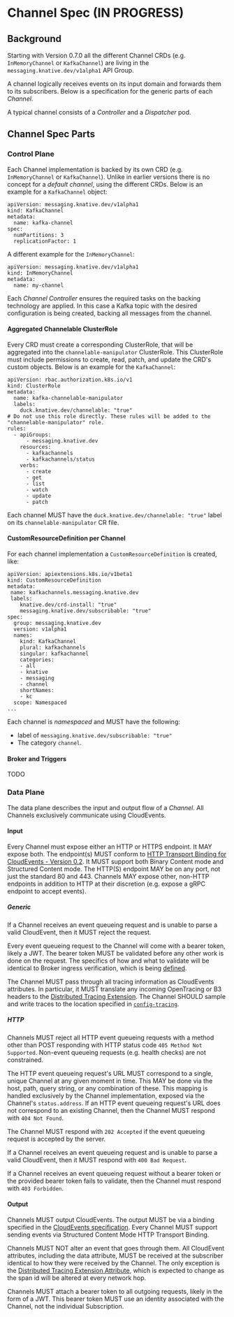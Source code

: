 # Channel Spec (IN PROGRESS)

## Background

Starting with Version 0.7.0 all the different Channel CRDs (e.g.
`InMemoryChannel` or `KafkaChannel`) are living in the
`messaging.knative.dev/v1alpha1` API Group.

A channel logically receives events on its input domain and forwards them to its
subscribers. Below is a specification for the generic parts of each _Channel_.

A typical channel consists of a _Controller_ and a _Dispatcher_ pod.

## Channel Spec Parts

### Control Plane

Each Channel implementation is backed by its own CRD (e.g. `InMemoryChannel` or
`KafkaChannel`). Unlike in earlier versions there is no concept for a _default
channel_, using the different CRDs. Below is an example for a `KafkaChannel`
object:

```
apiVersion: messaging.knative.dev/v1alpha1
kind: KafkaChannel
metadata:
  name: kafka-channel
spec:
  numPartitions: 3
  replicationFactor: 1
```

A different example for the `InMemoryChannel`:

```
apiVersion: messaging.knative.dev/v1alpha1
kind: InMemoryChannel
metadata:
  name: my-channel
```

Each _Channel Controller_ ensures the required tasks on the backing technology
are applied. In this case a Kafka topic with the desired configuration is being
created, backing all messages from the channel.

#### Aggregated Channelable ClusterRole

Every CRD must create a corresponding ClusterRole, that will be aggregated into
the `channelable-manipulator` ClusterRole. This ClusterRole must include
permissions to create, read, patch, and update the CRD's custom objects. Below
is an example for the `KafkaChannel`:

```
apiVersion: rbac.authorization.k8s.io/v1
kind: ClusterRole
metadata:
  name: kafka-channelable-manipulator
  labels:
    duck.knative.dev/channelable: "true"
# Do not use this role directly. These rules will be added to the "channelable-manipulator" role.
rules:
  - apiGroups:
      - messaging.knative.dev
    resources:
      - kafkachannels
      - kafkachannels/status
    verbs:
      - create
      - get
      - list
      - watch
      - update
      - patch
```

Each channel MUST have the `duck.knative.dev/channelable: "true"` label on its
`channelable-manipulator` CR file.

#### CustomResourceDefinition per Channel

For each channel implementation a `CustomResourceDefinition` is created, like:

```
apiVersion: apiextensions.k8s.io/v1beta1
kind: CustomResourceDefinition
metadata:
 name: kafkachannels.messaging.knative.dev
 labels:
    knative.dev/crd-install: "true"
    messaging.knative.dev/subscribable: "true"
spec:
  group: messaging.knative.dev
  version: v1alpha1
  names:
    kind: KafkaChannel
    plural: kafkachannels
    singular: kafkachannel
    categories:
    - all
    - knative
    - messaging
    - channel
    shortNames:
    - kc
  scope: Namespaced
...
```

Each channel is _namespaced_ and MUST have the following:

- label of `messaging.knative.dev/subscribable: "true"`
- The category `channel`.

#### Broker and Triggers

TODO

### Data Plane

The data plane describes the input and output flow of a _Channel_. All Channels
exclusively communicate using CloudEvents.

#### Input

Every Channel must expose either an HTTP or HTTPS endpoint. It MAY expose both.
The endpoint(s) MUST conform to
[HTTP Transport Binding for CloudEvents - Version 0.2](https://github.com/cloudevents/spec/blob/v0.2/http-transport-binding.md).
It MUST support both Binary Content mode and Structured Content mode. The
HTTP(S) endpoint MAY be on any port, not just the standard 80 and 443. Channels
MAY expose other, non-HTTP endpoints in addition to HTTP at their discretion
(e.g. expose a gRPC endpoint to accept events).

##### Generic

If a Channel receives an event queueing request and is unable to parse a valid
CloudEvent, then it MUST reject the request.

Every event queueing request to the Channel will come with a bearer token,
likely a JWT. The bearer token MUST be validated before any other work is done
on the request. The specifics of how and what to validate will be identical to
Broker ingress verification, which is being
[defined](https://github.com/knative/eventing/issues/705#issuecomment-496722527).

The Channel MUST pass through all tracing information as CloudEvents attributes.
In particular, it MUST translate any incoming OpenTracing or B3 headers to the
[Distributed Tracing Extension](https://github.com/cloudevents/spec/blob/v0.2/extensions/distributed-tracing.md).
The Channel SHOULD sample and write traces to the location specified in
[`config-tracing`](https://github.com/cloudevents/spec/blob/v0.2/extensions/distributed-tracing.md).

##### HTTP

Channels MUST reject all HTTP event queueing requests with a method other than
POST responding with HTTP status code `405 Method Not Supported`. Non-event
queueing requests (e.g. health checks) are not constrained.

The HTTP event queueing request's URL MUST correspond to a single, unique
Channel at any given moment in time. This MAY be done via the host, path, query
string, or any combination of these. This mapping is handled exclusively by the
Channel implementation, exposed via the Channel's `status.address`. If an HTTP
event queueing request's URL does not correspond to an existing Channel, then
the Channel MUST respond with `404 Not Found`.

The Channel MUST respond with `202 Accepted` if the event queueing request is
accepted by the server.

If a Channel receives an event queueing request and is unable to parse a valid
CloudEvent, then it MUST respond with `400 Bad Request`.

If a Channel receives an event queueing request without a bearer token or the
provided bearer token fails to validate, then the Channel must respond with
`403 Forbidden`.

#### Output

Channels MUST output CloudEvents. The output MUST be via a binding specified in
the
[CloudEvents specification](https://github.com/cloudevents/spec/tree/v0.2#cloudevents-documents).
Every Channel MUST support sending events via Structured Content Mode HTTP
Transport Binding.

Channels MUST NOT alter an event that goes through them. All CloudEvent
attributes, including the data attribute, MUST be received at the subscriber
identical to how they were received by the Channel. The only exception is the
[Distributed Tracing Extension Attribute](https://github.com/cloudevents/spec/blob/v0.2/extensions/distributed-tracing.md),
which is expected to change as the span id will be altered at every network hop.

Channels MUST attach a bearer token to all outgoing requests, likely in the form
of a JWT. This bearer token MUST use an identity associated with the Channel,
not the individual Subscription.
